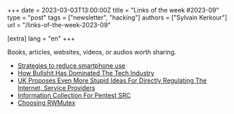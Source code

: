 +++
date = 2023-03-03T13:00:00Z
title = "Links of the week #2023-09"
type = "post"
tags = ["newsletter", "hacking"]
authors = ["Sylvain Kerkour"]
url = "/links-of-the-week-2023-09"

[extra]
lang = "en"
+++



Books, articles, websites, videos, or audios worth sharing.

* [Strategies to reduce smartphone use](https://www.healthyscreens.com/strategies)
* [How Bullshit Has Dominated The Tech Industry](https://medium.com/@fulalas/how-bullshit-has-dominated-the-tech-industry-bc63257f2a91)
* [UK Proposes Even More Stupid Ideas For Directly Regulating The Internet, Service Providers](https://www.techdirt.com/2023/02/23/uk-proposes-even-more-stupid-ideas-for-directly-regulating-the-internet-service-providers/)
* [Information Collection For Pentest SRC](https://github.com/Qftm/Information_Collection_Handbook)
* [Choosing RWMutex](https://zephyrtronium.github.io/articles/rwmutex.html)
